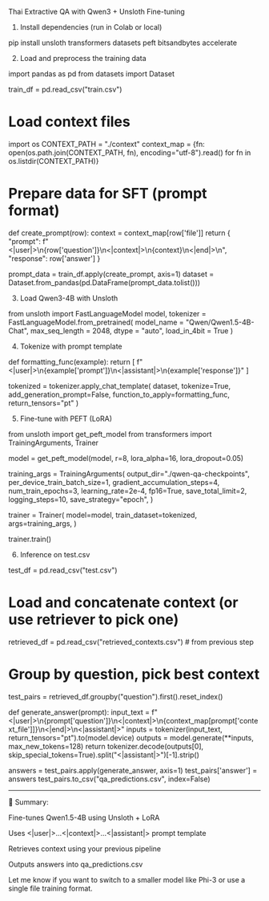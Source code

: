 Thai Extractive QA with Qwen3 + Unsloth Fine-tuning

1. Install dependencies (run in Colab or local)

pip install unsloth transformers datasets peft bitsandbytes accelerate

2. Load and preprocess the training data

import pandas as pd
from datasets import Dataset

train_df = pd.read_csv("train.csv")

# Load context files
import os
CONTEXT_PATH = "./context"
context_map = {fn: open(os.path.join(CONTEXT_PATH, fn), encoding="utf-8").read() for fn in os.listdir(CONTEXT_PATH)}

# Prepare data for SFT (prompt format)
def create_prompt(row):
    context = context_map[row['file']]
    return {
        "prompt": f"<|user|>\n{row['question']}\n<|context|>\n{context}\n<|end|>\n",
        "response": row['answer']
    }

prompt_data = train_df.apply(create_prompt, axis=1)
dataset = Dataset.from_pandas(pd.DataFrame(prompt_data.tolist()))

3. Load Qwen3-4B with Unsloth

from unsloth import FastLanguageModel
model, tokenizer = FastLanguageModel.from_pretrained(
    model_name = "Qwen/Qwen1.5-4B-Chat",
    max_seq_length = 2048,
    dtype = "auto",
    load_in_4bit = True
)

4. Tokenize with prompt template

def formatting_func(example):
    return [
        f"<|user|>\n{example['prompt']}\n<|assistant|>\n{example['response']}"
    ]

tokenized = tokenizer.apply_chat_template(
    dataset,
    tokenize=True,
    add_generation_prompt=False,
    function_to_apply=formatting_func,
    return_tensors="pt"
)

5. Fine-tune with PEFT (LoRA)

from unsloth import get_peft_model
from transformers import TrainingArguments, Trainer

model = get_peft_model(model, r=8, lora_alpha=16, lora_dropout=0.05)

training_args = TrainingArguments(
    output_dir="./qwen-qa-checkpoints",
    per_device_train_batch_size=1,
    gradient_accumulation_steps=4,
    num_train_epochs=3,
    learning_rate=2e-4,
    fp16=True,
    save_total_limit=2,
    logging_steps=10,
    save_strategy="epoch",
)

trainer = Trainer(
    model=model,
    train_dataset=tokenized,
    args=training_args,
)

trainer.train()

6. Inference on test.csv

test_df = pd.read_csv("test.csv")

# Load and concatenate context (or use retriever to pick one)
retrieved_df = pd.read_csv("retrieved_contexts.csv")  # from previous step

# Group by question, pick best context
test_pairs = retrieved_df.groupby("question").first().reset_index()

def generate_answer(prompt):
    input_text = f"<|user|>\n{prompt['question']}\n<|context|>\n{context_map[prompt['context_file']]}\n<|end|>\n<|assistant|>"
    inputs = tokenizer(input_text, return_tensors="pt").to(model.device)
    outputs = model.generate(**inputs, max_new_tokens=128)
    return tokenizer.decode(outputs[0], skip_special_tokens=True).split("<|assistant|>")[-1].strip()

answers = test_pairs.apply(generate_answer, axis=1)
test_pairs['answer'] = answers
test_pairs.to_csv("qa_predictions.csv", index=False)


---

🔧 Summary:

Fine-tunes Qwen1.5-4B using Unsloth + LoRA

Uses <|user|>...<|context|>...<|assistant|> prompt template

Retrieves context using your previous pipeline

Outputs answers into qa_predictions.csv


Let me know if you want to switch to a smaller model like Phi-3 or use a single file training format.

